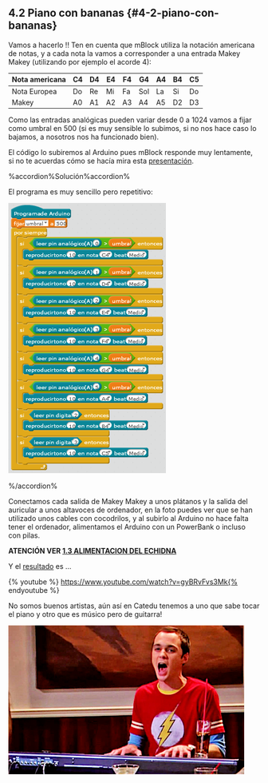 ## 4.2 Piano con bananas {#4-2-piano-con-bananas}

Vamos a hacerlo !! Ten en cuenta que mBlock utiliza la notación americana de notas, y a cada nota la vamos a corresponder a una entrada Makey Makey (utilizando por ejemplo el acorde 4):

| Nota americana | C4 | D4 | E4 | F4 | G4 | A4 | B4 | C5 |
| --- | --- | --- | --- | --- | --- | --- | --- | --- |
| Nota Europea | Do | Re | Mi | Fa | Sol | La | Si | Do |
| Makey | A0 | A1 | A2 | A3 | A4 | A5 | D2 | D3 |

Como las entradas analógicas pueden variar desde 0 a 1024 vamos a fijar como umbral en 500 (si es muy sensible lo subimos, si no nos hace caso lo bajamos, a nosotros nos ha funcionado bien).

El código lo subiremos al Arduino pues mBlock responde muy lentamente, si no te acuerdas cómo se hacía mira esta [presentación](https://www.google.com/url?q=https://docs.google.com/presentation/d/e/2PACX-1vTkh8pwo-b7LACnD7_ZAfWzYCchZI9H1_uR-tZqgfBRtOPFOaVDH8ognsCNEXA8khLI7UX6ziUQXZsx/pub?start%3Dfalse%26loop%3Dfalse%26delayms%3D3000&sa=D&ust=1513946282906000&usg=AFQjCNFKwGl4hNX0DvbuGHV6KWk4Um_4wg).

%accordion%Solución%accordion%

El programa es muy sencillo pero repetitivo:

![](/images/image21.png)

%/accordion%

Conectamos cada salida de Makey Makey a unos plátanos y la salida del auricular a unos altavoces de ordenador, en la foto puedes ver que se han utilizado unos cables con cocodrilos, y al subirlo al Arduino no hace falta tener el ordenador, alimentamos el Arduino con un PowerBank o incluso con pilas.

**ATENCIÓN VER [1.3 ALIMENTACION DEL ECHIDNA](/tema_1_como_utilizar_echidna/13-alimentacion-del-echidna.md)**

Y el [resultado](https://www.google.com/url?q=https://www.youtube.com/watch?v%3DgyBRvFvs3Mk&sa=D&ust=1513946282908000&usg=AFQjCNHAm9mu3pM9P5Ng4GPBU_95yaO3mg) es …

{% youtube %} https://www.youtube.com/watch?v=gyBRvFvs3Mk{% endyoutube %} 

No somos buenos artistas, aún así en Catedu tenemos a uno que sabe tocar el piano y otro que es músico pero de guitarra!

![](/images/image35.png)